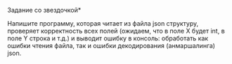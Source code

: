 Задание со звездочкой*

Напишите программу, которая читает из файла json структуру, проверяет корректность всех полей (ожидаем, что в поле X будет int, в поле Y строка и т.д.) и выводит ошибку в консоль: обработать как ошибки чтения файла, так и ошибки декодирования (анмаршалинга) json.